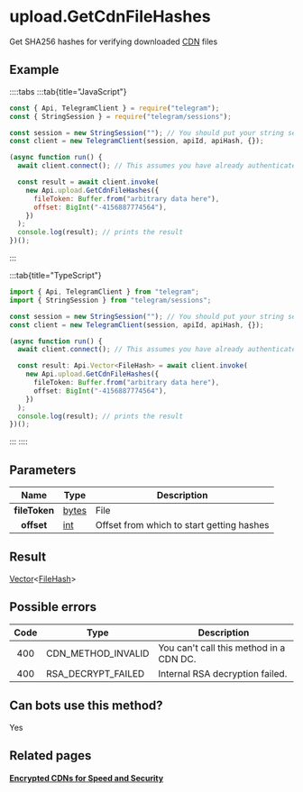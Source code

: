 # upload.GetCdnFileHashes

Get SHA256 hashes for verifying downloaded [CDN](https://core.telegram.org/cdn) files

## Example

::::tabs
:::tab{title="JavaScript"}

```js
const { Api, TelegramClient } = require("telegram");
const { StringSession } = require("telegram/sessions");

const session = new StringSession(""); // You should put your string session here
const client = new TelegramClient(session, apiId, apiHash, {});

(async function run() {
  await client.connect(); // This assumes you have already authenticated with .start()

  const result = await client.invoke(
    new Api.upload.GetCdnFileHashes({
      fileToken: Buffer.from("arbitrary data here"),
      offset: BigInt("-4156887774564"),
    })
  );
  console.log(result); // prints the result
})();
```

:::

:::tab{title="TypeScript"}

```ts
import { Api, TelegramClient } from "telegram";
import { StringSession } from "telegram/sessions";

const session = new StringSession(""); // You should put your string session here
const client = new TelegramClient(session, apiId, apiHash, {});

(async function run() {
  await client.connect(); // This assumes you have already authenticated with .start()

  const result: Api.Vector<FileHash> = await client.invoke(
    new Api.upload.GetCdnFileHashes({
      fileToken: Buffer.from("arbitrary data here"),
      offset: BigInt("-4156887774564"),
    })
  );
  console.log(result); // prints the result
})();
```

:::
::::

## Parameters

|     Name      | Type                                          | Description                               |
| :-----------: | --------------------------------------------- | ----------------------------------------- |
| **fileToken** | [bytes](https://core.telegram.org/type/bytes) | File                                      |
|  **offset**   | [int](https://core.telegram.org/type/int)     | Offset from which to start getting hashes |

## Result

[Vector](https://core.telegram.org/type/Vector%20t)<[FileHash](https://core.telegram.org/type/FileHash)>

## Possible errors

| Code | Type               | Description                             |
| :--: | ------------------ | --------------------------------------- |
| 400  | CDN_METHOD_INVALID | You can't call this method in a CDN DC. |
| 400  | RSA_DECRYPT_FAILED | Internal RSA decryption failed.         |

## Can bots use this method?

Yes

## Related pages

#### [Encrypted CDNs for Speed and Security](https://core.telegram.org/cdn)
